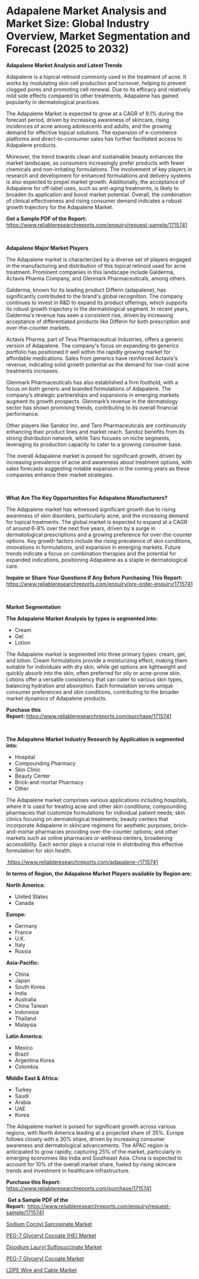 <p><h1>Adapalene Market Analysis and Market Size: Global Industry Overview, Market Segmentation and Forecast (2025 to 2032)</h1></p><p><strong>Adapalene Market Analysis and Latest Trends</strong></p>
<p><p>Adapalene is a topical retinoid commonly used in the treatment of acne. It works by modulating skin cell production and turnover, helping to prevent clogged pores and promoting cell renewal. Due to its efficacy and relatively mild side effects compared to other treatments, Adapalene has gained popularity in dermatological practices.</p><p>The Adapalene Market is expected to grow at a CAGR of 9.1% during the forecast period, driven by increasing awareness of skincare, rising incidences of acne among adolescents and adults, and the growing demand for effective topical solutions. The expansion of e-commerce platforms and direct-to-consumer sales has further facilitated access to Adapalene products. </p><p>Moreover, the trend towards clean and sustainable beauty enhances the market landscape, as consumers increasingly prefer products with fewer chemicals and non-irritating formulations. The involvement of key players in research and development for enhanced formulations and delivery systems is also expected to propel market growth. Additionally, the acceptance of Adapalene for off-label uses, such as anti-aging treatments, is likely to broaden its application and boost market potential. Overall, the combination of clinical effectiveness and rising consumer demand indicates a robust growth trajectory for the Adapalene Market.</p></p>
<p><strong>Get a Sample PDF of the Report:&nbsp;</strong> <a href="https://www.reliableresearchreports.com/enquiry/request-sample/1715741?utm_campaign=121&utm_medium=2&utm_source=Github&utm_content=ia&utm_term=12012025&utm_id=adapalene">https://www.reliableresearchreports.com/enquiry/request-sample/1715741</a></p>
<p>&nbsp;</p>
<p><strong>Adapalene Major Market Players</strong></p>
<p><p>The Adapalene market is characterized by a diverse set of players engaged in the manufacturing and distribution of this topical retinoid used for acne treatment. Prominent companies in this landscape include Galderma, Actavis Pharma Company, and Glenmark Pharmaceuticals, among others.</p><p>Galderma, known for its leading product Differin (adapalene), has significantly contributed to the brand's global recognition. The company continues to invest in R&D to expand its product offerings, which supports its robust growth trajectory in the dermatological segment. In recent years, Galderma's revenue has seen a consistent rise, driven by increasing acceptance of differentiated products like Differin for both prescription and over-the-counter markets.</p><p>Actavis Pharma, part of Teva Pharmaceutical Industries, offers a generic version of Adapalene. The company's focus on expanding its generics portfolio has positioned it well within the rapidly growing market for affordable medications. Sales from generics have reinforced Actavis's revenue, indicating solid growth potential as the demand for low-cost acne treatments increases.</p><p>Glenmark Pharmaceuticals has also established a firm foothold, with a focus on both generic and branded formulations of Adapalene. The company’s strategic partnerships and expansions in emerging markets augment its growth prospects. Glenmark’s revenue in the dermatology sector has shown promising trends, contributing to its overall financial performance.</p><p>Other players like Sandoz Inc. and Taro Pharmaceuticals are continuously enhancing their product lines and market reach. Sandoz benefits from its strong distribution network, while Taro focuses on niche segments, leveraging its production capacity to cater to a growing consumer base.</p><p>The overall Adapalene market is poised for significant growth, driven by increasing prevalence of acne and awareness about treatment options, with sales forecasts suggesting notable expansion in the coming years as these companies enhance their market strategies.</p></p>
<p>&nbsp;</p>
<p><strong>What Are The Key Opportunities For Adapalene Manufacturers?</strong></p>
<p><p>The Adapalene market has witnessed significant growth due to rising awareness of skin disorders, particularly acne, and the increasing demand for topical treatments. The global market is expected to expand at a CAGR of around 6-8% over the next five years, driven by a surge in dermatological prescriptions and a growing preference for over-the-counter options. Key growth factors include the rising prevalence of skin conditions, innovations in formulations, and expansion in emerging markets. Future trends indicate a focus on combination therapies and the potential for expanded indications, positioning Adapalene as a staple in dermatological care.</p></p>
<p><strong>Inquire or Share Your Questions If Any Before Purchasing This Report:</strong> <a href="https://www.reliableresearchreports.com/enquiry/pre-order-enquiry/1715741?utm_campaign=121&utm_medium=2&utm_source=Github&utm_content=ia&utm_term=12012025&utm_id=adapalene">https://www.reliableresearchreports.com/enquiry/pre-order-enquiry/1715741</a></p>
<p>&nbsp;</p>
<p><strong>Market Segmentation</strong></p>
<p><strong>The Adapalene Market Analysis by types is segmented into:</strong></p>
<p><ul><li>Cream</li><li>Gel</li><li>Lotion</li></ul></p>
<p><p>The Adapalene market is segmented into three primary types: cream, gel, and lotion. Cream formulations provide a moisturizing effect, making them suitable for individuals with dry skin, while gel options are lightweight and quickly absorb into the skin, often preferred for oily or acne-prone skin. Lotions offer a versatile consistency that can cater to various skin types, balancing hydration and absorption. Each formulation serves unique consumer preferences and skin conditions, contributing to the broader market dynamics of Adapalene products.</p></p>
<p><strong>Purchase this Report:&nbsp;</strong><a href="https://www.reliableresearchreports.com/purchase/1715741?utm_campaign=121&utm_medium=2&utm_source=Github&utm_content=ia&utm_term=12012025&utm_id=adapalene">https://www.reliableresearchreports.com/purchase/1715741</a></p>
<p>&nbsp;</p>
<p><strong>The Adapalene Market Industry Research by Application is segmented into:</strong></p>
<p><ul><li>Hospital</li><li>Compounding Pharmacy</li><li>Skin Clinic</li><li>Beauty Center</li><li>Brick-and-mortar Pharmacy</li><li>Other</li></ul></p>
<p><p>The Adapalene market comprises various applications including hospitals, where it is used for treating acne and other skin conditions; compounding pharmacies that customize formulations for individual patient needs; skin clinics focusing on dermatological treatments; beauty centers that incorporate Adapalene in skincare regimens for aesthetic purposes; brick-and-mortar pharmacies providing over-the-counter options; and other markets such as online pharmacies or wellness centers, broadening accessibility. Each sector plays a crucial role in distributing this effective formulation for skin health.</p></p>
<p><a href="https://www.reliableresearchreports.com/adapalene-r1715741?utm_campaign=121&utm_medium=2&utm_source=Github&utm_content=ia&utm_term=12012025&utm_id=adapalene">&nbsp;https://www.reliableresearchreports.com/adapalene-r1715741</a></p>
<p><strong>In terms of Region, the Adapalene Market Players available by Region are:</strong></p>
<p>
    <p> <strong> North America: </strong>
        <ul>
            <li>United States</li>
            <li>Canada</li>
        </ul>
        </p> 
    <p> <strong> Europe: </strong>
        <ul>
            <li>Germany</li>
            <li>France</li>
            <li>U.K.</li>
            <li>Italy</li>
            <li>Russia</li>
        </ul>
        </p> 
    <p> <strong> Asia-Pacific: </strong>
        <ul>
            <li>China</li>
            <li>Japan</li>
            <li>South Korea</li>
            <li>India</li>
            <li>Australia</li>
            <li>China Taiwan</li>
            <li>Indonesia</li>
            <li>Thailand</li>
            <li>Malaysia</li>
        </ul>
        </p> 
    <p> <strong> Latin America: </strong>
        <ul>
            <li>Mexico</li>
            <li>Brazil</li>
            <li>Argentina Korea</li>
            <li>Colombia</li>
        </ul>
        </p> 
    <p> <strong> Middle East & Africa: </strong>
        <ul>
            <li>Turkey</li>
            <li>Saudi</li>
            <li>Arabia</li>
            <li>UAE</li>
            <li>Korea</li>
        </ul>
    </p>
    </p>
<p><p>The Adapalene market is poised for significant growth across various regions, with North America leading at a projected share of 35%. Europe follows closely with a 30% share, driven by increasing consumer awareness and dermatological advancements. The APAC region is anticipated to grow rapidly, capturing 25% of the market, particularly in emerging economies like India and Southeast Asia. China is expected to account for 10% of the overall market share, fueled by rising skincare trends and investment in healthcare infrastructure.</p></p>
<p><strong>Purchase this Report: </strong><a href="https://www.reliableresearchreports.com/purchase/1715741?utm_campaign=121&utm_medium=2&utm_source=Github&utm_content=ia&utm_term=12012025&utm_id=adapalene">https://www.reliableresearchreports.com/purchase/1715741</a></p>
<p>&nbsp;<strong>Get a Sample PDF of the Report:&nbsp;&nbsp;</strong><a href="https://www.reliableresearchreports.com/enquiry/request-sample/1715741?utm_campaign=121&utm_medium=2&utm_source=Github&utm_content=ia&utm_term=12012025&utm_id=adapalene">https://www.reliableresearchreports.com/enquiry/request-sample/1715741</a></p>
<p><strong></strong></p>
<p><p><a href="https://github.com/kbollin866/Market-Research-Report-List-1/blob/main/sodium-cocoyl-sarcosinate-market.md?utm_campaign=121&utm_medium=2&utm_source=Github&utm_content=ia&utm_term=12012025&utm_id=adapalene">Sodium Cocoyl Sarcosinate Market</a></p><p><a href="https://github.com/sca704osol/Market-Research-Report-List-1/blob/main/peg-7-glyceryl-cocoate-he-market.md?utm_campaign=121&utm_medium=2&utm_source=Github&utm_content=ia&utm_term=12012025&utm_id=adapalene">PEG-7 Glyceryl Cocoate (HE) Market</a></p><p><a href="https://github.com/sholympia197070/Market-Research-Report-List-1/blob/main/disodium-lauryl-sulfosuccinate-market.md?utm_campaign=121&utm_medium=2&utm_source=Github&utm_content=ia&utm_term=12012025&utm_id=adapalene">Disodium Lauryl Sulfosuccinate Market</a></p><p><a href="https://github.com/mauripalmi/Market-Research-Report-List-5/blob/main/peg-7-glyceryl-cocoate-market.md?utm_campaign=121&utm_medium=2&utm_source=Github&utm_content=ia&utm_term=12012025&utm_id=adapalene">PEG-7 Glyceryl Cocoate Market</a></p><p><a href="https://github.com/janraimondo83/Market-Research-Report-List-1/blob/main/ldpe-wire-and-cable-market.md?utm_campaign=121&utm_medium=2&utm_source=Github&utm_content=ia&utm_term=12012025&utm_id=adapalene">LDPE Wire and Cable Market</a></p></p>
